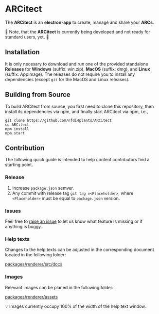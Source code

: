 # ARCitect

The **ARCitect** is an **electron-app** to create, manage and share your **ARCs**.

:construction: Note, that the **ARCitect** is currently being developed and not ready for standard users, yet. :construction: 

## Installation

It is only necesary to download and run one of the provided standalone **Releases** for **Windows** (suffix: win.zip), **MacOS** (suffix: dmg), and **Linux** (suffix: AppImage). The releases do not require you to install any dependencies (except `git` for the MacOS and Linux releases).

## Building from Source 

To build ARCitect from source, you first need to clone this repository, then install its dependencies via npm, and finally start ARCitect via npm, i.e.,
```
git clone https://github.com/nfdi4plants/ARCitect
cd ARCitect
npm install
npm start
```

## Contribution

The following quick guide is intended to help content contributors find a starting point.

### Release 

1. Increase `package.json` semver.
2. Any commit with release tag `git tag v<Placeholder>`, where `<Placeholder>` must be equal to `package.json` version.

### Issues

Feel free to [raise an issue](https://github.com/nfdi4plants/ARCitect/issues/new/choose) to let us know what feature is missing or if anything is buggy.

### Help texts

Changes to the help texts can be adjusted in the corresponding document located in the following folder: 

[packages/renderer/src/docs](packages/renderer/src/docs)

### Images

Relevant images can be placed in the following folder: 

[packages/renderer/assets](packages/renderer/assets)

:bulb: Images currently occupy 100% of the width of the help text window.
